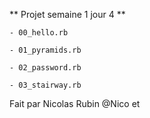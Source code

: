 
** Projet semaine 1 jour 4 **

    - 00_hello.rb

    - 01_pyramids.rb

    - 02_password.rb

    - 03_stairway.rb

Fait par Nicolas Rubin @Nico et 